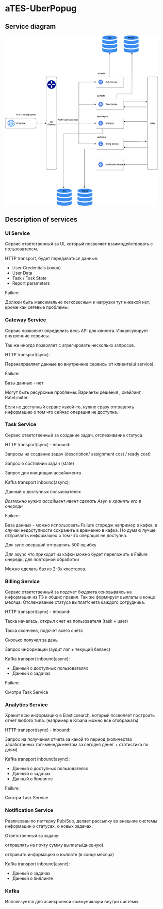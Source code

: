# aTES-UberPopug

## Service diagram

![](aTES.png)

## Description of services

### UI Service

Сервис ответственный за UI, который позволяет взаимодействовать с пользователем.

HTTP transport, будет передаваться данные:

- User Credentials (клюв)
- User Data
- Task / Task State
- Report parameters

Failure:

Должен быть максимально легковесным и нагрузки тут никакой нет, кроме как сетевые проблемы.

### Gateway Service

Сервис позволяет определить весь API для клиента. Инкапсулирует внутренние сервисы.

Так же иногда позволяет с агрегировать несколько запросов.

HTTP transport(sync):

Перенаправляет данные во внутренние сервисы от клиента(ui service).

Failure:

Базы данных - нет

Могут быть ресурсные проблемы. Варианты решения , скейлинг, RateLimiter.

Если не доступный сервис какой-то, нужно сразу отправлять информацию о том что сейчас операция не доступна.

### **Task Service**

Сервис ответственный за создание задач, отслеживание статуса.

HTTP transport(sync) - inbound:

Запросы на создание задач (description/ assignment cost / ready cost)

Запрос о состоянии задач (state)

Запрос для инициации ассайнмента

Kafka transport inbound(async):

Данный о доступных пользователях

*Возможно нужно ассаймент ивент сделать Asyn и хранить его в очереди*

Failure:

База данных - можно использовать Failure сторедж например в кафка, в случаи недоступности сохранить в временно в кафка.
Но думаю лучше отправлять информацию о том что операция не доступна.

Для sync операций отправлять 500 ошибку

Для async что приходит из кафки можно будет переложить в Failure очередь, для повторной обработки

Можно сделать баз из 2-3х кластеров.

### Billing Service

Сервис ответственный за подсчет бюджета основываясь на информации из ТЗ и общих правил. Так же формирует выплаты в конце
месяца. Отслеживание статуса выплат/счета каждого сотрудника.

HTTP transport(sync) - inbound:

Таска началась, открыл счет на пользователя (task + user)

Таска окончена, подсчет всего счета

Сколько получил за день

Запрос информации (аудит лог + текущий баланс)

Kafka transport inbound(async):

- Данный о доступных пользователях
- Данный о задачах

Failure:

Смотри Task Service

### Analytics Service

Хранит всю информацию в Elasticsearch, который позволяет построить отчет любого типа. (например в Kibana можно все
отображать)

HTTP transport(sync) - inbound:

Запрос на получения отчета за какой то период (количество заработанных топ-менеджментом за сегодня денег + статистика по
дням)

Kafka transport inbound(async):

- Данный о доступных пользователях
- Данный о задачах
- Данный о биллинге

Failure:

Смотри Task Service

### Notification Service

Реализован по паттерну Pub/Sub, делает рассылку во внешние системы информации о статусах, о новых задачах.

Ответственный за задачу:

отправлять на почту сумму выплаты(дневную).

отправить информацию о выплате (в конце месяца)

Kafka transport inbound(async):

- Данный о задачах
- Данный о биллинге

### Kafka

Используется для асинхронной коммуникации внутри системы.